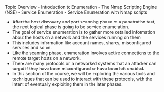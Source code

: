 Topic Overview
	- Introduction to Enumeration
	- The Nmap Scripting Engine (NSE)
	- Service Enumeration
	- Service Enumeration with Nmap scripts

- After the host discovery and port scanning phase of a penetration test, the next logical phase is going to be service enumeration.
- The goal of service enumeration is to gather more detailed information about the hosts on a network and the services running on them.
- This includes information like account names, shares, misconfigured services and so on.
- Like the scanning phase, enumeration involves active connections to the remote target hosts on a network.
- There are many protocols on a networked systems that an attacker can target if they have been misconfigured or have been left enabled.
- In this section of the course, we will be exploring the various tools and techniques that can be used to interact with these protocols, with the intent of eventually exploiting them in the later phases.